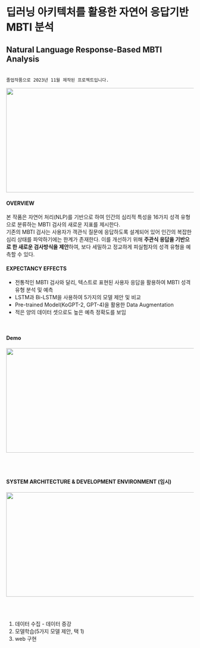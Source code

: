 # 딥러닝 아키텍처를 활용한 자연어 응답기반 MBTI 분석
## Natural Language Response-Based MBTI Analysis
</br>`졸업작품으로 2023년 11월 제작된 프로젝트입니다.`
</br>

<p align="center">
<img src="https://github.com/Ryuhamaa/MBTI-PRJ/assets/90309728/c8dc0bb6-4789-4b4a-a349-16acb55b89c2" width="600" height="280"/>
</p>

#### OVERVIEW
본 작품은 자연어 처리(NLP)를 기반으로 하여 인간의 심리적 특성을 16가지 성격 유형으로 분류하는 MBTI 검사의 새로운 지표를 제시한다. </br>
기존의 MBTI 검사는 사용자가 객관식 질문에 응답하도록 설계되어 있어 인간의 복잡한 심리 상태를 파악하기에는 한계가 존재한다.
이를 개선하기 위해 **주관식 응답을 기반으로 한 새로운 검사방식을 제안**하여, 보다 세밀하고 정교하게 피실험자의 성격 유형을 예측할 수 있다.</br>

#### EXPECTANCY EFFECTS
- 전통적인 MBTI 검사와 달리, 텍스트로 표현된 사용자 응답을 활용하여 MBTI 성격 유형 분석 및 예측
- LSTM과 Bi-LSTM을 사용하여 5가지의 모델 제안 및 비교
- Pre-trained Model(KoGPT-2, GPT-4)을 활용한 Data Augmentation
- 적은 양의 데이터 셋으로도 높은 예측 정확도를 보임

</br>

#### Demo
<p align="center">
  <img src="https://github.com/Ryuhamaa/MBTI-PRJ/assets/90309728/5f58bc29-d409-4abb-ba16-51d755097f56" width="600" height="280"/>
</p>
</br></br>


####  SYSTEM ARCHITECTURE & DEVELOPMENT ENVIRONMENT (임시)
<p align="center">
  <img src="https://github.com/Ryuhamaa/MBTI-PRJ/assets/90309728/b7f6e8a1-39a2-4e8f-b472-79bdc2ec0e78" width="600" height="280"/>
</p>
</br></br>

1. 데이터 수집 - 데이터 증강</br>
2. 모델학습(5가지 모델 제안, 택 1)
3. web 구현
